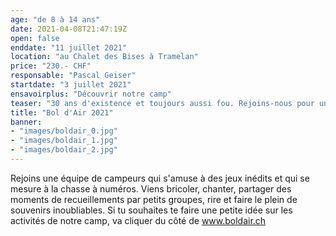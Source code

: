 ```yaml
---
age: "de 8 à 14 ans"
date: 2021-04-08T21:47:19Z
open: false
enddate: "11 juillet 2021"
location: "au Chalet des Bises à Tramelan"
price: "230.- CHF"
responsable: "Pascal Geiser"
startdate: "3 juillet 2021"
ensavoirplus: "Découvrir notre camp"
teaser: "30 ans d'existence et toujours aussi fou. Rejoins-nous pour une semaine de folie."
title: "Bol d'Air 2021"
banner: 
- "images/boldair_0.jpg"
- "images/boldair_1.jpg"
- "images/boldair_2.jpg"
---
```

Rejoins une équipe de campeurs qui s'amuse à des jeux inédits et qui se mesure à la chasse à numéros. Viens bricoler, chanter, partager des moments de recueillements par petits groupes, rire et faire le plein de souvenirs inoubliables. Si tu souhaites te faire une petite idée sur les activités de notre camp, va cliquer du côté de www.boldair.ch